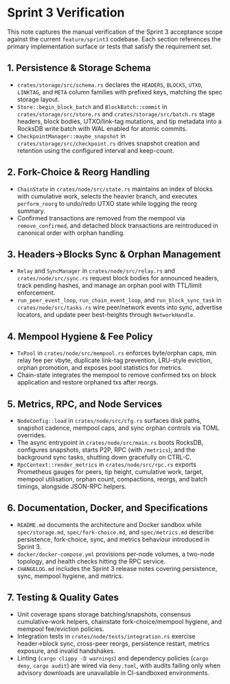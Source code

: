 # Sprint 3 Verification

This note captures the manual verification of the Sprint 3 acceptance scope against the current `feature/sprint3` codebase. Each section references the primary implementation surface or tests that satisfy the requirement set.

## 1. Persistence & Storage Schema
- `crates/storage/src/schema.rs` declares the `HEADERS`, `BLOCKS`, `UTXO`, `LINKTAG`, and `META` column families with prefixed keys, matching the spec storage layout.
- `Store::begin_block_batch` and `BlockBatch::commit` in `crates/storage/src/store.rs` and `crates/storage/src/batch.rs` stage headers, block bodies, UTXO/link-tag mutations, and tip metadata into a RocksDB write batch with WAL enabled for atomic commits.
- `CheckpointManager::maybe_snapshot` in `crates/storage/src/checkpoint.rs` drives snapshot creation and retention using the configured interval and keep-count.

## 2. Fork-Choice & Reorg Handling
- `ChainState` in `crates/node/src/state.rs` maintains an index of blocks with cumulative work, selects the heavier branch, and executes `perform_reorg` to undo/redo UTXO state while logging the reorg summary.
- Confirmed transactions are removed from the mempool via `remove_confirmed`, and detached block transactions are reintroduced in canonical order with orphan handling.

## 3. Headers→Blocks Sync & Orphan Management
- `Relay` and `SyncManager` in `crates/node/src/relay.rs` and `crates/node/src/sync.rs` request block bodies for announced headers, track pending hashes, and manage an orphan pool with TTL/limit enforcement.
- `run_peer_event_loop`, `run_chain_event_loop`, and `run_block_sync_task` in `crates/node/src/tasks.rs` wire peer/network events into sync, advertise locators, and update peer best-heights through `NetworkHandle`.

## 4. Mempool Hygiene & Fee Policy
- `TxPool` in `crates/node/src/mempool.rs` enforces byte/orphan caps, min relay fee per vbyte, duplicate link-tag prevention, LRU-style eviction, orphan promotion, and exposes pool statistics for metrics.
- Chain-state integrates the mempool to remove confirmed txs on block application and restore orphaned txs after reorgs.

## 5. Metrics, RPC, and Node Services
- `NodeConfig::load` in `crates/node/src/cfg.rs` surfaces disk paths, snapshot cadence, mempool caps, and sync orphan controls via TOML overrides.
- The async entrypoint in `crates/node/src/main.rs` boots RocksDB, configures snapshots, starts P2P, RPC (with `/metrics`), and the background sync tasks, shutting down gracefully on CTRL-C.
- `RpcContext::render_metrics` in `crates/node/src/rpc.rs` exports Prometheus gauges for peers, tip height, cumulative work, target, mempool utilisation, orphan count, compactions, reorgs, and batch timings, alongside JSON-RPC helpers.

## 6. Documentation, Docker, and Specifications
- `README.md` documents the architecture and Docker sandbox while `spec/storage.md`, `spec/fork-choice.md`, and `spec/metrics.md` describe persistence, fork-choice, sync, and metrics behaviour introduced in Sprint 3.
- `docker/docker-compose.yml` provisions per-node volumes, a two-node topology, and health checks hitting the RPC service.
- `CHANGELOG.md` includes the Sprint 3 release notes covering persistence, sync, mempool hygiene, and metrics.

## 7. Testing & Quality Gates
- Unit coverage spans storage batching/snapshots, consensus cumulative-work helpers, chainstate fork-choice/mempool hygiene, and mempool fee/eviction policies.
- Integration tests in `crates/node/tests/integration.rs` exercise header→block sync, cross-peer reorgs, persistence restart, metrics exposure, and invalid handshakes.
- Linting (`cargo clippy -D warnings`) and dependency policies (`cargo deny`, `cargo audit`) are wired via `deny.toml`, with audits failing only when advisory downloads are unavailable in CI-sandboxed environments.


